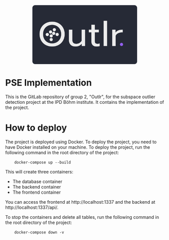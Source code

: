 <div style="text-align:center;">
  <img src="./Logo.svg" style="width:66%; height:66%;"  alt="Outlr-Logo"/>
</div>

# PSE Implementation

This is the GitLab repository of group 2, "Outlr", for the subspace outlier detection project at the IPD Böhm institute.
It contains the implementation of the project.

# How to deploy
The project is deployed using Docker. To deploy the project, you need to have Docker installed on your machine.
To deploy the project, run the following command in the root directory of the project:
````commandline
    docker-compose up --build
````
This will create three containers:
- The database container
- The backend container
- The frontend container

You can access the frontend at http://localhost:1337 and the backend at http://localhost:1337/api/.

To stop the containers and delete all tables, run the following command in the root directory of the project:
````commandline
    docker-compose down -v
````
